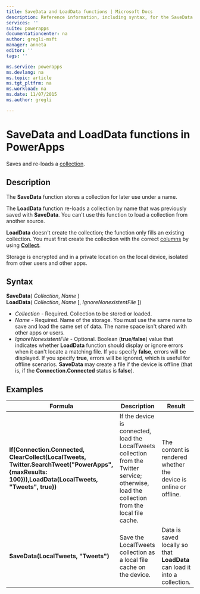 ```yaml
---
title: SaveData and LoadData functions | Microsoft Docs
description: Reference information, including syntax, for the SaveData and LoadData functions in PowerApps
services: ''
suite: powerapps
documentationcenter: na
author: gregli-msft
manager: anneta
editor: ''
tags: ''

ms.service: powerapps
ms.devlang: na
ms.topic: article
ms.tgt_pltfrm: na
ms.workload: na
ms.date: 11/07/2015
ms.author: gregli

---
```

# SaveData and LoadData functions in PowerApps
Saves and re-loads a [collection](../maker/working-with-data-sources.md#collections).

## Description
The **SaveData** function stores a collection for later use under a name.  

The **LoadData** function re-loads a collection by name that was previously saved with **SaveData**. You can't use this function to load a collection from another source.  

**LoadData** doesn't create the collection; the function only fills an existing collection. You must first create the collection with the correct [columns](../working-with-tables.md#columns) by using **[Collect](function-clear-collect-clearcollect.md)**.

Storage is encrypted and in a private location on the local device, isolated from other users and other apps.  

## Syntax
**SaveData**( *Collection*, *Name* )<br>**LoadData**( *Collection*, *Name* [, *IgnoreNonexistentFile* ])

* *Collection* - Required.  Collection to be stored or loaded.
* *Name* - Required.  Name of the storage. You must use the same name to save and load the same set of data. The name space isn't shared with other apps or users.
* *IgnoreNonexistentFile* - Optional. Boolean (**true**/**false**) value that indicates whether **LoadData** function should display or ignore errors when it can't locate a matching file. If you specify **false**, errors will be displayed. If you specify **true**, errors will be ignored, which is useful for offline scenarios. **SaveData** may create a file if the device is offline (that is, if the **Connection.Connected** status is **false**).

## Examples
| Formula | Description | Result |
| --- | --- | --- |
| **If(Connection.Connected, ClearCollect(LocalTweets, Twitter.SearchTweet("PowerApps", {maxResults: 100})),LoadData(LocalTweets, "Tweets", true))** |If the device is connected, load the LocalTweets collection from the Twitter service; otherwise, load the collection from the local file cache. |The content is rendered whether the device is online or offline. |
| **SaveData(LocalTweets, "Tweets")** |Save the LocalTweets collection as a local file cache on the device. |Data is saved locally so that **LoadData** can load it into a collection. |

